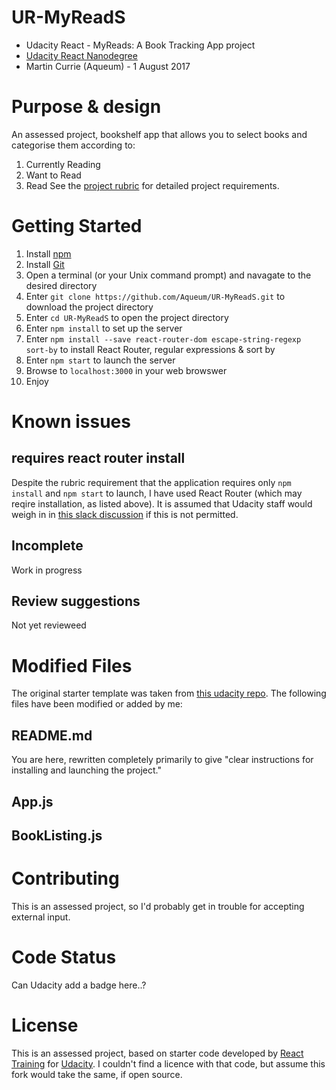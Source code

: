 # UR-MyReadS
- Udacity React - MyReads: A Book Tracking App project
- [Udacity React Nanodegree](
https://www.udacity.com/course/react-nanodegree--nd019)
- Martin Currie (Aqueum) - 1 August 2017

# Purpose & design
An assessed project, bookshelf app that allows you to select books and categorise them according to:
1. Currently Reading
2. Want to Read
3. Read
See the [project rubric](https://review.udacity.com/#!/rubrics/918/view) for detailed project requirements.

# Getting Started
1. Install [npm](https://www.npmjs.com/get-npm)
2. Install [Git](https://git-scm.com/downloads)
3. Open a terminal (or your Unix command prompt) and navagate to the desired directory
4. Enter `git clone https://github.com/Aqueum/UR-MyReadS.git` to download the project directory
5. Enter `cd UR-MyReadS` to open the project directory
6. Enter `npm install` to set up the server
7. Enter `npm install --save react-router-dom escape-string-regexp sort-by` to install React Router, regular expressions & sort by
8. Enter `npm start` to launch the server
9. Browse to `localhost:3000` in your web browswer
10. Enjoy

# Known issues
## requires react router install
Despite the rubric requirement that the application requires only `npm install` and `npm start` to launch, I have used React Router (which may reqire installation, as listed above).  It is assumed that Udacity staff would weigh in in [this slack discussion](https://udacity-react.slack.com/archives/C5T2LCD53/p1503956702000051?thread_ts=1501879113.502743&cid=C5T2LCD53) if this is not permitted.

## Incomplete
Work in progress

## Review suggestions
Not yet revieweed

# Modified Files
The original starter template was taken from [this udacity repo](https://github.com/udacity/reactnd-project-myreads-starter).  The following files have been modified or added by me:

## README.md
You are here, rewritten completely primarily to give "clear instructions for installing and launching the project."

## App.js

## BookListing.js


# Contributing
This is an assessed project, so I'd probably get in trouble for accepting external input.

# Code Status
Can Udacity add a badge here..?

# License
This is an assessed project, based on starter code developed by [React Training](https://reacttraining.com) for [Udacity](https://www.udacity.com/).  I couldn't find a licence with that code, but assume this fork would take the same, if open source.